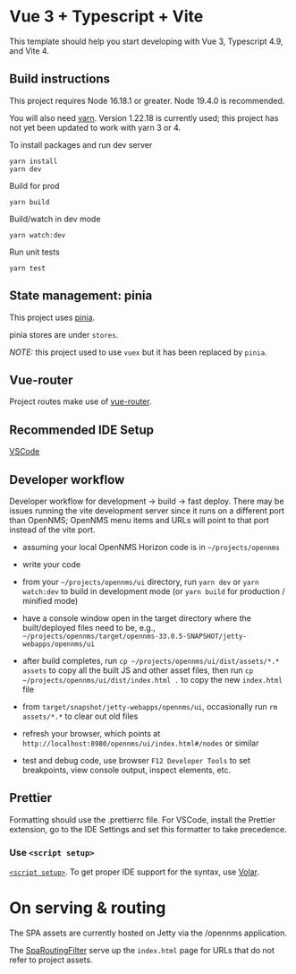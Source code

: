 # Vue 3 + Typescript + Vite

This template should help you start developing with Vue 3, Typescript 4.9, and Vite 4.

## Build instructions

This project requires Node 16.18.1 or greater. Node 19.4.0 is recommended.

You will also need [yarn](https://yarnpkg.com/getting-started/install). Version 1.22.18 is currently used; this project has not yet been updated to work with yarn 3 or 4.


To install packages and run dev server
```
yarn install
yarn dev
```

Build for prod
```
yarn build
```

Build/watch in dev mode
```
yarn watch:dev
```

Run unit tests
```
yarn test
```

## State management: pinia
This project uses [pinia](https://pinia.vuejs.org/).

pinia stores are under `stores`.

*NOTE:* this project used to use `vuex` but it has been replaced by `pinia`.

## Vue-router
Project routes make use of [vue-router](https://next.router.vuejs.org/guide/).

## Recommended IDE Setup

[VSCode](https://code.visualstudio.com/)

## Developer workflow

Developer workflow for development -> build -> fast deploy. There may be issues running the vite development server since it runs on a different port than OpenNMS; OpenNMS menu items and URLs will point to that port instead of the vite port.

- assuming your local OpenNMS Horizon code is in `~/projects/opennms`

- write your code

- from your `~/projects/opennms/ui` directory, run `yarn dev` or `yarn watch:dev` to build in development mode (or `yarn build` for production / minified mode)

- have a console window open in the target directory where the built/deployed files need to be, e.g., `~/projects/opennms/target/opennms-33.0.5-SNAPSHOT/jetty-webapps/opennms/ui`

- after build completes, run `cp ~/projects/opennms/ui/dist/assets/*.* assets` to copy all the built JS and other asset files, then run `cp ~/projects/opennms/ui/dist/index.html .` to copy the new `index.html` file

- from `target/snapshot/jetty-webapps/opennms/ui`, occasionally run `rm assets/*.*` to clear out old files

- refresh your browser, which points at `http://localhost:8980/opennms/ui/index.html#/nodes` or similar

- test and debug code, use browser `F12 Developer Tools` to set breakpoints, view console output, inspect elements, etc.

## Prettier
Formatting should use the .prettierrc file. For VSCode, install the Prettier extension, go to the IDE Settings and set this formatter to take precedence.

### Use `<script setup>`

[`<script setup>`](https://github.com/vuejs/rfcs/pull/227). To get proper IDE support for the syntax, use [Volar](https://marketplace.visualstudio.com/items?itemName=johnsoncodehk.volar).

# On serving & routing

The SPA assets are currently hosted on Jetty via the /opennms application.

The [SpaRoutingFilter](opennms-web-api/src/main/java/org/opennms/web/servlet/SpaRoutingFilter.java) serve up the `index.html` page for URLs that do not refer to project assets.

